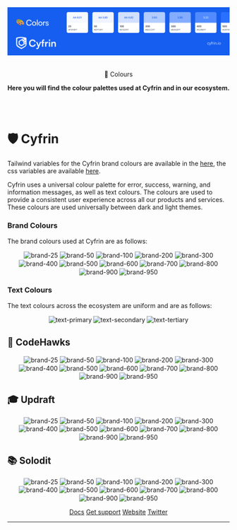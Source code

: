 <img src="/.github/images/ColorsBanner.png">

<p align="center">
    <br />
    🎨 Colours
    <br />
</p>
<p align="center">
<strong>
Here you will find the colour palettes used at Cyfrin and in our ecosystem. 
</strong></p>
<p align="center">
    <br />
    <a href="https://cyfrin.io/">
        <img src="/.github/images/" width="145" alt=""/></a>
    <br />
</p>

# 🛡️ Cyfrin

Tailwind variables for the Cyfrin brand colours are available in the [here](media/colors/tailwind.config.js), the css variables are available [here](media/colors/styles.css).

Cyfrin uses a universal colour palette for error, success, warning, and information messages, as well as text colours. The colours are used to provide a consistent user experience across all our products and services. These colours are used universally between dark and light themes.

### Brand Colours

The brand colours used at Cyfrin are as follows:

<p
flex-direction="row"
align="center"
justify="center"
gap="10px"
>
<img valign="middle" src="https://readme-swatches.vercel.app/F5F8FF?size=60" alt="brand-25" />
<img valign="middle" src="https://readme-swatches.vercel.app/EFF4FF?size=60" alt="brand-50" />
<img valign="middle" src="https://readme-swatches.vercel.app/D1E0FF?size=60" alt="brand-100" />
<img valign="middle" src="https://readme-swatches.vercel.app/B2CCFF?size=60" alt="brand-200" />
<img valign="middle" src="https://readme-swatches.vercel.app/84ADFF?size=60" alt="brand-300" />
<img valign="middle" src="https://readme-swatches.vercel.app/528BFF?size=60" alt="brand-400" />
<img valign="middle" src="https://readme-swatches.vercel.app/2970FF?size=60" alt="brand-500" />
<img valign="middle" src="https://readme-swatches.vercel.app/155EEF?size=60" alt="brand-600" />
<img valign="middle" src="https://readme-swatches.vercel.app/004EEB?size=60" alt="brand-700" />
<img valign="middle" src="https://readme-swatches.vercel.app/0040C1?size=60" alt="brand-800" />
<img valign="middle" src="https://readme-swatches.vercel.app/00359E?size=60" alt="brand-900" />
<img valign="middle" src="https://readme-swatches.vercel.app/002266?size=60" alt="brand-950" />
</p>

### Text Colours

The text colours across the ecosystem are uniform and are as follows:

<p flex-direction="row" align="center" justify="center" gap="10px">
<img valign="middle" src="https://readme-swatches.vercel.app/101828?size=60" alt="text-primary" />
<img valign="middle" src="https://readme-swatches.vercel.app/344054?size=60" alt="text-secondary" />
<img valign="middle" src="https://readme-swatches.vercel.app/475467?size=60" alt="text-tertiary" />
</p>

## 🦅 CodeHawks

<p
flex-direction="row"
align="center"
justify="center"
gap="10px"
>
<img valign="middle" src="https://readme-swatches.vercel.app/FFF9F5?size=60" alt="brand-25" />
<img valign="middle" src="https://readme-swatches.vercel.app/FFF4ED?size=60" alt="brand-50" />
<img valign="middle" src="https://readme-swatches.vercel.app/FFE6D5?size=60" alt="brand-100" />
<img valign="middle" src="https://readme-swatches.vercel.app/FFD6AE?size=60" alt="brand-200" />
<img valign="middle" src="https://readme-swatches.vercel.app/FF9C66?size=60" alt="brand-300" />
<img valign="middle" src="https://readme-swatches.vercel.app/528BFF?size=60" alt="brand-400" />
<img valign="middle" src="https://readme-swatches.vercel.app/FF4405?size=60" alt="brand-500" />
<img valign="middle" src="https://readme-swatches.vercel.app/E62E05?size=60" alt="brand-600" />
<img valign="middle" src="https://readme-swatches.vercel.app/BC1B06?size=60" alt="brand-700" />
<img valign="middle" src="https://readme-swatches.vercel.app/97180C?size=60" alt="brand-800" />
<img valign="middle" src="https://readme-swatches.vercel.app/771A0D?size=60" alt="brand-900" />
<img valign="middle" src="https://readme-swatches.vercel.app/57130A?size=60" alt="brand-950" />
</p>

## 🎓 Updraft

<p
flex-direction="row"
align="center"
justify="center"
gap="10px"
>
<img valign="middle" src="https://readme-swatches.vercel.app/F5F8FF?size=60" alt="brand-25" />
<img valign="middle" src="https://readme-swatches.vercel.app/EFF4FF?size=60" alt="brand-50" />
<img valign="middle" src="https://readme-swatches.vercel.app/D1E0FF?size=60" alt="brand-100" />
<img valign="middle" src="https://readme-swatches.vercel.app/B2CCFF?size=60" alt="brand-200" />
<img valign="middle" src="https://readme-swatches.vercel.app/84ADFF?size=60" alt="brand-300" />
<img valign="middle" src="https://readme-swatches.vercel.app/528BFF?size=60" alt="brand-400" />
<img valign="middle" src="https://readme-swatches.vercel.app/2970FF?size=60" alt="brand-500" />
<img valign="middle" src="https://readme-swatches.vercel.app/155EEF?size=60" alt="brand-600" />
<img valign="middle" src="https://readme-swatches.vercel.app/004EEB?size=60" alt="brand-700" />
<img valign="middle" src="https://readme-swatches.vercel.app/0040C1?size=60" alt="brand-800" />
<img valign="middle" src="https://readme-swatches.vercel.app/00359E?size=60" alt="brand-900" />
<img valign="middle" src="https://readme-swatches.vercel.app/002266?size=60" alt="brand-950" />
</p>

## 📚 Solodit

<p
flex-direction="row"
align="center"
justify="center"
gap="10px"
>
<img valign="middle" src="https://readme-swatches.vercel.app/FCFAFF?size=60" alt="brand-25" />
<img valign="middle" src="https://readme-swatches.vercel.app/F9F5FF?size=60" alt="brand-50" />
<img valign="middle" src="https://readme-swatches.vercel.app/F4EBFF?size=60" alt="brand-100" />
<img valign="middle" src="https://readme-swatches.vercel.app/E9D7FE?size=60" alt="brand-200" />
<img valign="middle" src="https://readme-swatches.vercel.app/D6BBFB?size=60" alt="brand-300" />
<img valign="middle" src="https://readme-swatches.vercel.app/B692F6?size=60" alt="brand-400" />
<img valign="middle" src="https://readme-swatches.vercel.app/9E77ED?size=60" alt="brand-500" />
<img valign="middle" src="https://readme-swatches.vercel.app/7F56D9?size=60" alt="brand-600" />
<img valign="middle" src="https://readme-swatches.vercel.app/6941C6?size=60" alt="brand-700" />
<img valign="middle" src="https://readme-swatches.vercel.app/42307D?size=60" alt="brand-800" />
<img valign="middle" src="https://readme-swatches.vercel.app/42307D?size=60" alt="brand-900" />
<img valign="middle" src="https://readme-swatches.vercel.app/2C1C5F?size=60" alt="brand-950" />
</p>

<p padding-top="20px" align="center">
<a href="https://docs.cyfrin.io">Docs</a>
<a href="https://discord.gg/cyfrin">Get support</a>
<a href="https://cyfrin.io">Website</a>
<a href="https://twitter.com/cyfrinaudits">Twitter</a>
<p>

---
